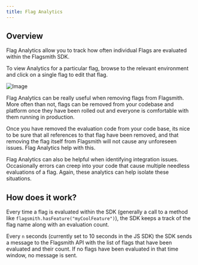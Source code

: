 ```yaml
---
title: Flag Analytics
---
```


## Overview

Flag Analytics allow you to track how often individual Flags are evaluated within the Flagsmith SDK.

To view Analytics for a particular flag, browse to the relevant environment and click on a single flag to edit that
flag.

![Image](/img/flag-analytics.png)

Flag Analytics can be really useful when removing flags from Flagsmith. More often than not, flags can be removed from
your codebase and platform once they have been rolled out and everyone is comfortable with them running in production.

Once you have removed the evaluation code from your code base, its nice to be sure that all references to that flag have
been removed, and that removing the flag itself from Flagsmith will not cause any unforeseen issues. Flag Analytics help
with this.

Flag Analytics can also be helpful when identifying integration issues. Occasionally errors can creep into your code
that cause multiple needless evaluations of a flag. Again, these analytics can help isolate these situations.

## How does it work?

Every time a flag is evaluated within the SDK (generally a call to a method like
`flagsmith.hasFeature("myCoolFeature")`), the SDK keeps a track of the flag name along with an evaluation count.

Every `n` seconds (currently set to 10 seconds in the JS SDK) the SDK sends a message to the Flagsmith API with the list
of flags that have been evaluated and their count. If no flags have been evaluated in that time window, no message is
sent.
